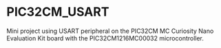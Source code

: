 # PIC32CM_USART
 Mini project using USART peripheral on the PIC32CM MC Curiosity Nano Evaluation Kit board with the PIC32CM1216MC00032 microcontroller.
